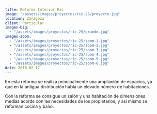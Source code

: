 ```yaml
---
title: Reforma Interior Ric
image: "/assets/images/proyectos/ric-25/proyecto.jpg"
location: Zaragoza
client: Particular
images-big:
  - "/assets/images/proyectos/ric-25/grande.jpg"
images-zoom:
  - "/assets/images/proyectos/ric-25/zoom-1.jpg"
  - "/assets/images/proyectos/ric-25/zoom-2.jpg"
  - "/assets/images/proyectos/ric-25/zoom-3.jpg"
  - "/assets/images/proyectos/ric-25/zoom-4.jpg"
  - "/assets/images/proyectos/ric-25/zoom-5.jpg"
  - "/assets/images/proyectos/ric-25/zoom-6.jpg"
date: 2016-02-17
---
```

En esta reforma se realiza principalmente una ampliación de espacios, ya que en
la antigua distribución había un elevado número de habitaciones.

Con la reforma se consigue un salón y una habitación de dimensiones medias acorde con las
necesidades de los propietarios, y así mismo se reforman cocina y baño.
